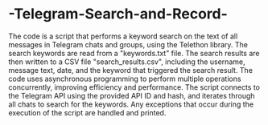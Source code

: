 # -Telegram-Search-and-Record-
The code is a script that performs a keyword search on the text of all messages in Telegram chats and groups, using the Telethon library. The search keywords are read from a "keywords.txt" file. The search results are then written to a CSV file "search_results.csv", including the username, message text, date, and the keyword that triggered the search result. The code uses asynchronous programming to perform multiple operations concurrently, improving efficiency and performance. The script connects to the Telegram API using the provided API ID and hash, and iterates through all chats to search for the keywords. Any exceptions that occur during the execution of the script are handled and printed.
